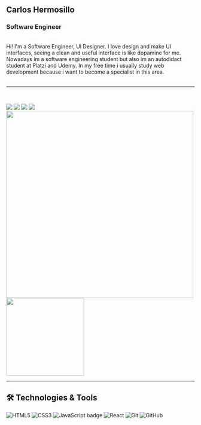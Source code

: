 <!-- <a href="https://www.berta.codes" target="_blank"><img src=""/></a> -->

<h2>Carlos Hermosillo</h2>
<h3>Software Engineer</h3>

<br>
Hi! I'm a Software Engineer, UI Designer. I love design and make UI interfaces, seeing a clean and useful interface is like
dopamine for me. Nowadays im a software engineering student but also im an autodidact student at Platzi and Udemy. In my
free time i usually study web development because i want to become a specialist in this area.

<br>
<br>
<hr>
<br>
<div>

  <a href="https://www.linkedin.com/in/hermcode/" target="_blank"><img src="https://img.icons8.com/color/48/000000/linkedin.png"/></a>
  <a href="https://www.instagram.com/hermcode/" target="_blank"><img src="https://img.icons8.com/fluency/48/000000/instagram-new.png"/></a>
  <a href="https://twitter.com/hermcode" target="_blank"><img src="https://img.icons8.com/fluency/48/000000/twitter.png"/></a>
  <a href="mailto:hermcode@gmail.com" target="_blank"><img src="https://img.icons8.com/fluency/48/000000/email.png"/></a>
  <br>
  <img src="https://github-readme-stats.vercel.app/api?username=hermcode&show_icons=true&count_private=true" width="500" height="auto"/>
  <img src="https://github-readme-stats.vercel.app/api/top-langs/?username=hermcode&layout=compact/" width="208" height="auto"/>

</div>

<hr>

<h2>🛠 Technologies & Tools</h2>

<p>
    <img src="https://img.shields.io/badge/html5%20-%23ff470f.svg?&style=for-the-badge&logo=html5&logoColor=white" alt="HTML5" />
    <img src="https://img.shields.io/badge/css3%20-%232ea7d9.svg?&style=for-the-badge&logo=css3&logoColor=white" alt="CSS3" />
    <img src="https://img.shields.io/badge/javascript%20-%23eed915.svg?&style=for-the-badge&logo=javascript&logoColor=white" alt="JavaScript badge" />
    <img src="https://img.shields.io/badge/react%20-%2361dafb.svg?&style=for-the-badge&logo=react&logoColor=white" alt="React" />
    <img src="https://img.shields.io/badge/git-9E1C00?style=for-the-badge&logo=git&logoColor=white" alt="Git" />
    <img src="https://img.shields.io/badge/github%20-%230d1117.svg?&style=for-the-badge&logo=github&logoColor=white" alt="GitHub" />
</p>